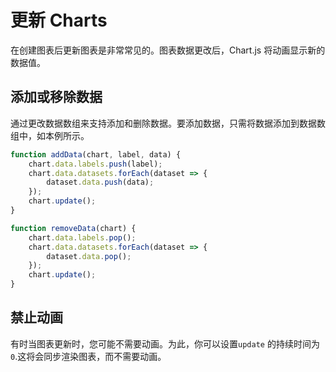 # 更新 Charts

在创建图表后更新图表是非常常见的。图表数据更改后，Chart.js 将动画显示新的数据值。

## 添加或移除数据

通过更改数据数组来支持添加和删除数据。要添加数据，只需将数据添加到数据数组中，如本例所示。

```javascript
function addData(chart, label, data) {
	chart.data.labels.push(label);
	chart.data.datasets.forEach(dataset => {
		dataset.data.push(data);
	});
	chart.update();
}
```

```javascript
function removeData(chart) {
	chart.data.labels.pop();
	chart.data.datasets.forEach(dataset => {
		dataset.data.pop();
	});
	chart.update();
}
```

## 禁止动画

有时当图表更新时，您可能不需要动画。为此，你可以设置`update` 的持续时间为 `0`.这将会同步渲染图表，而不需要动画。
